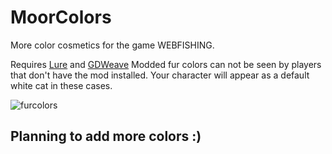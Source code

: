 # MoorColors
More color cosmetics for the game WEBFISHING.

Requires [Lure](https://github.com/Sulayre/WebfishingLure) and [GDWeave](https://github.com/NotNite/GDWeave/tree/main)
Modded fur colors can not be seen by players that don't have the mod installed. Your character will appear as a default white cat in these cases.

![furcolors](https://github.com/user-attachments/assets/985f29f9-aad3-462c-bce5-92a513c0bc26)

## Planning to add more colors :)
